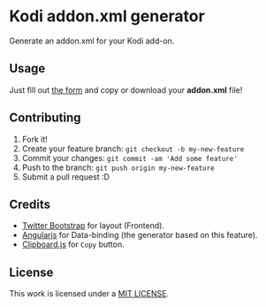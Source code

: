 # Kodi addon.xml generator

Generate an addon.xml for your Kodi add-on.

## Usage

Just fill out [the form][1] and copy or download your **addon.xml** file!

## Contributing

1. Fork it!
2. Create your feature branch: `git checkout -b my-new-feature`
3. Commit your changes: `git commit -am 'Add some feature'`
4. Push to the branch: `git push origin my-new-feature`
5. Submit a pull request :D

## Credits

- [Twitter Bootstrap][2] for layout (Frontend).
- [Angularjs][3] for Data-binding (the generator based on this feature).
- [Clipboard.js][4] for `Copy` button.

## License

This work is licensed under a [MIT LICENSE][5].

[1]: https://j2team.github.io/tools/kodi-addon-xml-generator/
[2]: http://getbootstrap.com/
[3]: https://angularjs.org/
[4]: https://github.com/zenorocha/clipboard.js
[5]: LICENSE